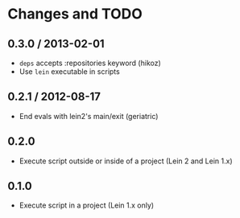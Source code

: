 # Changes and TODO

## 0.3.0 / 2013-02-01

* `deps` accepts :repositories keyword (hikoz)
* Use `lein` executable in scripts

## 0.2.1 / 2012-08-17

* End evals with lein2's main/exit (geriatric)

## 0.2.0

* Execute script outside or inside of a project (Lein 2 and Lein 1.x)

## 0.1.0

* Execute script in a project (Lein 1.x only)
